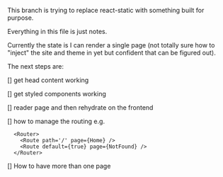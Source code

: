 This branch is trying to replace react-static with something built for purpose.

Everything in this file is just notes.

Currently the state is I can render a single page (not totally sure how to "inject" the site and theme in yet but confident that can be figured out).

The next steps are:

[] get head content working

[] get styled components working

[] reader page and then rehydrate on the frontend

[] how to manage the routing e.g.
```
  <Router>
    <Route path='/' page={Home} />
    <Route default={true} page={NotFound} />
  </Router>
```

[] How to have more than one page
